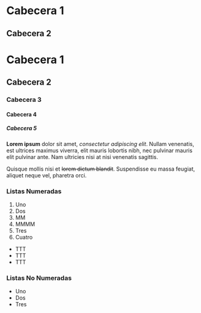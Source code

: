 Cabecera 1
==========



Cabecera 2
----------

# Cabecera 1
## Cabecera 2
### Cabecera 3
#### Cabecera 4
##### Cabecera 5

**Lorem ipsum** dolor sit amet, *consectetur adipiscing elit*. Nullam venenatis, 
est ultrices maximus viverra, elit mauris lobortis nibh, 
nec pulvinar mauris elit pulvinar ante. Nam ultricies nisi at nisi venenatis sagittis. 

Quisque mollis nisi et ~~lorem dictum blandit~~. Suspendisse eu massa feugiat, 
aliquet neque vel, pharetra orci.


### Listas Numeradas

1. Uno
2. Dos
 1. MM
 2. MMMM
3. Tres
4. Cuatro
  * TTT
  * TTT
  * TTT

### Listas No Numeradas
* Uno
* Dos
* Tres
